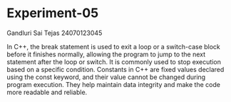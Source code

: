 # Experiment-05

Gandluri Sai Tejas 
24070123045

In C++, the break statement is used to exit a loop or a switch-case block before it finishes normally, allowing the program to jump to the next statement after the loop or switch. It is commonly used to stop execution based on a specific condition. Constants in C++ are fixed values declared using the const keyword, and their value cannot be changed during program execution. They help maintain data integrity and make the code more readable and reliable.
